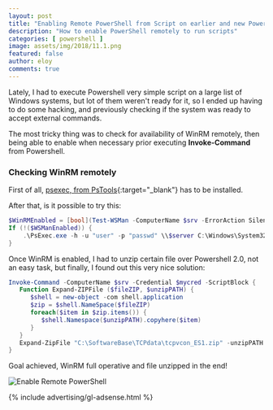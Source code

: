 ```yaml
---
layout: post
title: "Enabling Remote PowerShell from Script on earlier and new PowerShell versions"
description: "How to enable PowerShell remotely to run scripts"
categories: [ powershell ]
image: assets/img/2018/11.1.png
featured: false
author: eloy
comments: true
---
```


Lately, I had to execute Powershell very simple script on a large list of Windows systems, but lot of them weren't ready for it, so I ended up having to do some hacking, and previously checking if the system was ready to accept external commands.

The most tricky thing was to check for availability of WinRM remotely, then being able to enable when necessary prior executing <strong>Invoke-Command</strong> from Powershell.

###  Checking WinRM remotely

First of all, [psexec, from PsTools](https://docs.microsoft.com/en-us/sysinternals/downloads/psexec){:target="_blank"}  has to be installed.

After that, is it possible to try this:
```powershell
$WinRMEnabled = [bool](Test-WSMan -ComputerName $srv -ErrorAction SilentlyContinue)
If (!($WSManEnabled)) {
    .\PsExec.exe -h -u "user" -p "passwd" \\$server C:\Windows\System32\winrm.cmd quickconfig -quiet
}
```

Once WinRM is enabled, I had to unzip certain file over Powershell 2.0, not an easy task, but finally, I found out this very nice solution:

```powershell
Invoke-Command -ComputerName $srv -Credential $mycred -ScriptBlock {
   Function Expand-ZIPFile ($fileZIP, $unzipPATH) {
      $shell = new-object -com shell.application
      $zip = $shell.NameSpace($fileZIP)
      foreach($item in $zip.items()) {
         $shell.Namespace($unzipPATH).copyhere($item)
      }
   }
   Expand-ZipFile "C:\SoftwareBase\TCPdata\tcpvcon_ES1.zip" -unzipPATH "C:\SoftwareBase\TCPdata"
}
```
Goal achieved, WinRM full operative and file unzipped in the end!

![Enable Remote PowerShell]({{site.baseurl}}/assets/img/2018/11.1.png)

{% include advertising/gl-adsense.html %}